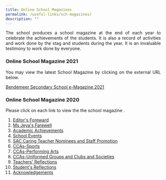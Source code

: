 ```yaml
---
title: Online School Magazines
permalink: /useful-links/sch-magazines/
description: ""
---
```


<p style="text-align:justify">The school produces a school magazine at the end of each year to celebrate the achievements of the students.  It is also a record of activities and work done by the stag and students during the year.  It is an invaluable testimony to work done by everyone.</p>

### Online School Magazine 2021

<p style="text-align:justify">You may view the latest School Magazine by clicking on the external URL below.</p>

[Bendemeer Secondary School e-Magazine 2021](https://issuu.com/touche-design/docs/bendemeer_sec_e-magazine_2021?fr=sNWE3NzI3NTIwODU)


### Online School Magazine 2020

Please click on each link to view the the school magazine .

1.  <a href="https://bendemeersec.moe.edu.sg/files/Schoolmag/2020-schmag-pg01.pdf" target="_blank" rel="noopener">Editor's Foreward</a>
2.  <a href="https://bendemeersec.moe.edu.sg/files/Schoolmag/2020-schmag-pg02.pdf" target="_blank" rel="noopener">Ms Jeya's Farewell</a>
3.  <a href="https://bendemeersec.moe.edu.sg/files/Schoolmag/2020-schmag-pg03.pdf" target="_blank" rel="noopener">Academic Achievements</a>
4.  <a href="https://bendemeersec.moe.edu.sg/files/Schoolmag/2020-schmag-pg04-07.pdf" target="_blank" rel="noopener">School Events</a>
5.  <a href="https://bendemeersec.moe.edu.sg/files/Schoolmag/2020-schmag-pg08-15.pdf" target="_blank" rel="noopener">SAC Caring Teacher Nominees and Staff Promotion</a>
6.  <a href="https://bendemeersec.moe.edu.sg/files/Schoolmag/2020-schmag-pg16-23perf.pdf" target="_blank" rel="noopener">CCAs-Sports</a>
7.  <a href="https://bendemeersec.moe.edu.sg/files/Schoolmag/2020-schmag-pg16-23sports.pdf" target="_blank" rel="noopener">CCAs-Performing Arts</a>
8.  <a href="https://bendemeersec.moe.edu.sg/files/Schoolmag/2020-schmag-pg16-23ugclub.pdf" target="_blank" rel="noopener">CCAs-Uniformed Groups and Clubs and Societies</a>
9.  <a href="https://bendemeersec.moe.edu.sg/files/Schoolmag/2020-schmag-pg24-29.pdf" target="_blank" rel="noopener">Teachers' Reflections</a>
10.  <a href="https://bendemeersec.moe.edu.sg/files/Schoolmag/2020-schmag-pg30-41.pdf" target="_blank" rel="noopener">Student's Reflections</a>
11.  <a href="https://bendemeersec.moe.edu.sg/files/Schoolmag/2020-schmag-pg42.pdf" target="_blank" rel="noopener">Acknowledgements</a>